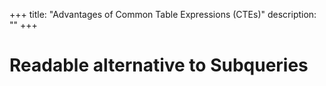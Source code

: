 +++
title: "Advantages of Common Table Expressions (CTEs)"
description: ""
+++

# Readable alternative to Subqueries

```postgresql

```